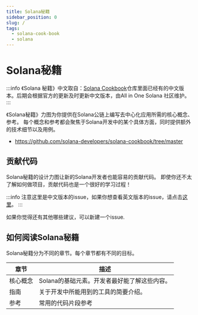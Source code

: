 ```yaml
---
title: Solana秘籍
sidebar_position: 0
slug: /
tags:
  - solana-cook-book
  - solana
---
```


# Solana秘籍



:::info
《Solana 秘籍》中文取自：[Solana Cookbook](https://solanacookbook.com/)仓库里面已经有的中文版本。后期会根据官方的更新及时更新中文版本，由All in One Solana 社区维护。
:::

《Solana秘籍》力图为你提供在Solana公链上编写去中心化应用所需的核心概念、 参考。
每个概念和参考都会聚焦于Solana开发中的某个具体方面，同时提供额外的技术细节以及用例。

- https://github.com/solana-developers/solana-cookbook/tree/master

## 贡献代码

Solana秘籍的设计力图让新的Solana开发者也能容易的贡献代码。
即使你还不太了解如何做项目，贡献代码也是一个很好的学习过程！


:::info
注意这里是中文版本的issue，如果你想查看英文版本的issue，请点击[这里](https://github.com/solana-developers/solana-cookbook/issues)。
:::

如果你觉得还有其他哪些建议，可以新建一个issue.

## 如何阅读Solana秘籍

Solana秘籍分为不同的章节。每个章节都有不同的目标。

| 章节       | 描述 |
|---------------|-----------------------------------------------------------------|
| 核心概念 | Solana的基础元素。开发者最好能了解这些内容。 |
| 指南    | 关于开发中所能用到的工具的简要介绍。      |
| 参考    | 常用的代码片段参考   |
